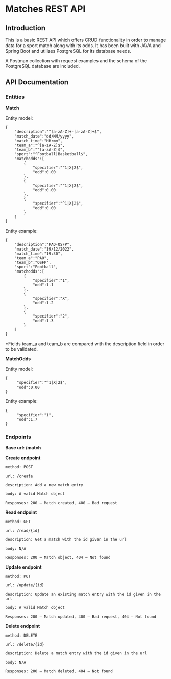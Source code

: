 ﻿# Matches REST API

## Introduction
This is a basic REST API which offers CRUD functionality in order to manage data for a sport match along with its odds. It has been built with JAVA and Spring Boot and utilizes PostgreSQL for its database needs.

A Postman collection with request examples and the schema of the PostgreSQL database are included.

## API Documentation

### Entities

**Match**

Entity model:
```
{
    "description":"^[a-zA-Z]+-[a-zA-Z]+$",
    "match_date":"dd/MM/yyyy",
    "match_time":"HH:mm",
    "team_a":"^[a-zA-Z]$",
    "team_b":"^[a-zA-Z]$",
    "sport":"^Football|Basketball$",
    "matchodds":[
        {
            "specifier":"^1|X|2$",
            "odd":0.00
        },
        {
            "specifier":"^1|X|2$",
            "odd":0.00
        },
        {
            "specifier":"^1|X|2$",
            "odd":0.00
        }
    ]
}
```

Entity example:
```
{
    "description":"PAO-OSFP",
    "match_date":"19/12/2022",
    "match_time":"19:30",
    "team_a":"PAO",
    "team_b":"OSFP",
    "sport":"Football",
    "matchodds":[
        {
            "specifier":"1",
            "odd":1.1
        },
        {
            "specifier":"X",
            "odd":1.2
        },
        {
            "specifier":"2",
            "odd":1.3
        }
    ]
}
```
*Fields team_a and team_b are compared with the description field in order to be validated.

**MatchOdds**

Entity model:
```
{
     "specifier":"^1|X|2$",
     "odd":0.00
}
```

Entity example:
```
{
     "specifier":"1",
     "odd":1.7
}
```

### Endpoints

**Base url: /match**

**Create endpoint**
```
method: POST

url: /create

description: Add a new match entry

body: A valid Match object

Responses: 200 – Match created, 400 – Bad request
```

**Read endpoint**
```
method: GET

url: /read/{id}

description: Get a match with the id given in the url

body: N/A

Responses: 200 – Match object, 404 – Not found
```

**Update endpoint**
```
method: PUT

url: /update/{id}

description: Update an existing match entry with the id given in the url

body: A valid Match object

Responses: 200 – Match updated, 400 – Bad request, 404 – Not found
```

**Delete endpoint**
```
method: DELETE

url: /delete/{id}

description: Delete a match entry with the id given in the url

body: N/A

Responses: 200 – Match deleted, 404 – Not found
```
